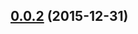 <a name="0.0.2"></a>
## [0.0.2](https://github.com/SteveVanOpstal/LegendBuilder/compare/0.0.2...v0.0.2) (2015-12-31)



